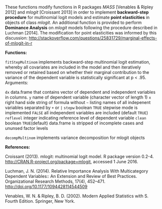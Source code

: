 These functions modify functions in R packages _MASS_ [Venables & Ripley 2012] and _mlogit_ [Croissant 2013] in order to implement **backward-step procedure** for multinomial logit models and estimate **point elasticities** in objects of class _mlogit_. An additional function is provided to perform **Dominance Analysis** on _mlogit_ models following the procedure described in Luchman [2014]. The modification for point elasticities was informed by this discussion: http://stackoverflow.com/questions/25831729/marginal-effects-of-mlogit-in-r

**Functions:**

`fitStepMultinom` implements backward-step multinomial logit estimation, whereby all covariates are included in the model and then iteratively removed or retained based on whether their marginal contribution to the variance of the dependent variable is statistically significant at p < .95. Arguments:

  `dx`        data.frame that contains vector of dependent and independent variables in columns.
  `y`         name of dependent variable (character vector of length 1)
  `x`         right hand side string of formula without `~` listing names of all indepenent variables separated by `+` or `|`
  `stepw`     boolean `TRUE` stepwise mode is implemented `FALSE` all independent variables are included (default `TRUE`)
  `reflevel`  integer indicating reference level of dependent variable
  `clean`     boolean `TRUE`(default) data.frame is stripped of incomplete cases and ununsed factor levels

`decompMultinom` implements variance decomposition for mlogit objects 

**References:**

Croissant (2013). mlogit: multinomial logit model. R package version 0.2-4. http://CRAN.R-project.org/package=mlogit, accessed 1 June 2016.

Luchman, J. N. (2014). Relative Importance Analysis With Multicategory Dependent Variables:: An Extension and Review of Best Practices. Organizational Research Methods, 17(4), 452–471. http://doi.org/10.1177/1094428114544509

Venables, W. N. & Ripley, B. D. (2002). Modern Applied Statistics with S. Fourth Edition. Springer, New York.
